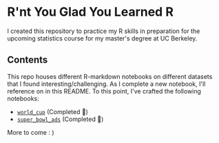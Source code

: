 # R'nt You Glad You Learned R
I created this repository to practice my R skills in preparation for the 
upcoming statistics course for my master's degree at UC Berkeley. 

## Contents
This repo houses different R-markdown notebooks on different datasets that I found interesting/challenging. As I complete a new notebook, I'll reference on in this README. To this point, I've crafted the following notebooks:

  - [`world_cup`](notebooks/world_cup.md) (Completed 🏁)
  - [`super_bowl_ads`](notebooks/super_bowl_ads.md) (Completed 🏁)

More to come : )
